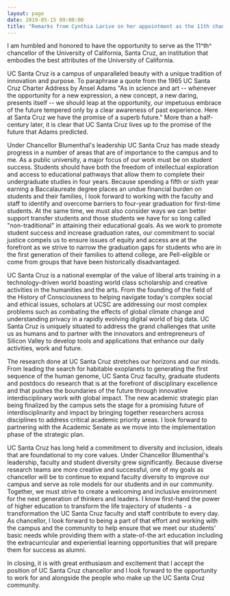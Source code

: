 ```yaml
---
layout: page
date: 2019-05-15 09:00:00
title: "Remarks from Cynthia Larive on her appointment as the 11th chancellor of UC Santa Cruz"
---
```


I am humbled and honored to have the opportunity to serve as the 11^th^ chancellor of the University of California, Santa Cruz, an institution that embodies the best attributes of the University of California.

UC Santa Cruz is a campus of unparalleled beauty with a unique tradition of innovation and purpose. To paraphrase a quote from the 1965 UC Santa Cruz Charter Address by Ansel Adams "As in science and art -- whenever the opportunity for a new expression, a new concept, a new daring, presents itself -- we should leap at the opportunity, our impetuous embrace of the future tempered only by a clear awareness of past experience. Here at Santa Cruz we have the promise of a superb future." More than a half-century later, it is clear that UC Santa Cruz lives up to the promise of the future that Adams predicted.

Under Chancellor Blumenthal's leadership UC Santa Cruz has made steady progress in a number of areas that are of importance to the campus and to me. As a public university, a major focus of our work must be on student success. Students should have both the freedom of intellectual exploration and access to educational pathways that allow them to complete their undergraduate studies in four years. Because spending a fifth or sixth year earning a Baccalaureate degree places an undue financial burden on students and their families, I look forward to working with the faculty and staff to identify and overcome barriers to four-year graduation for first-time students. At the same time, we must also consider ways we can better support transfer students and those students we have for so long called "non-traditional" in attaining their educational goals. As we work to promote student success and increase graduation rates, our commitment to social justice compels us to ensure issues of equity and access are at the forefront as we strive to narrow the graduation gaps for students who are in the first generation of their families to attend college, are Pell-eligible or come from groups that have been historically disadvantaged.

UC Santa Cruz is a national exemplar of the value of liberal arts training in a technology-driven world boasting world class scholarship and creative activities in the humanities and the arts. From the founding of the field of the History of Consciousness to helping navigate today's complex social and ethical issues, scholars at UCSC are addressing our most complex problems such as combating the effects of global climate change and understanding privacy in a rapidly evolving digital world of big data. UC Santa Cruz is uniquely situated to address the grand challenges that unite us as humans and to partner with the innovators and entrepreneurs of Silicon Valley to develop tools and applications that enhance our daily activities, work and future.

The research done at UC Santa Cruz stretches our horizons and our minds. From leading the search for habitable exoplanets to generating the first sequence of the human genome, UC Santa Cruz faculty, graduate students and postdocs do research that is at the forefront of disciplinary excellence and that pushes the boundaries of the future through innovative interdisciplinary work with global impact. The new academic strategic plan being finalized by the campus sets the stage for a promising future of interdisciplinarity and impact by bringing together researchers across disciplines to address critical academic priority areas. I look forward to partnering with the Academic Senate as we move into the implementation phase of the strategic plan.

UC Santa Cruz has long held a commitment to diversity and inclusion, ideals that are foundational to my core values. Under Chancellor Blumenthal's leadership, faculty and student diversity grew significantly. Because diverse research teams are more creative and successful, one of my goals as chancellor will be to continue to expand faculty diversity to improve our campus and serve as role models for our students and in our community. Together, we must strive to create a welcoming and inclusive environment for the next generation of thinkers and leaders. I know first-hand the power of higher education to transform the life trajectory of students - a transformation the UC Santa Cruz faculty and staff contribute to every day. As chancellor, I look forward to being a part of that effort and working with the campus and the community to help ensure that we meet our students' basic needs while providing them with a state-of-the art education including the extracurricular and experiential learning opportunities that will prepare them for success as alumni.

In closing, it is with great enthusiasm and excitement that I accept the position of UC Santa Cruz chancellor and I look forward to the opportunity to work for and alongside the people who make up the UC Santa Cruz community.
